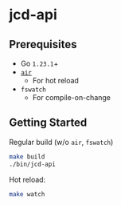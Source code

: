 # jcd-api

## Prerequisites

* Go `1.23.1`+
* [`air`](https://github.com/air-verse/air)
  * For hot reload
* `fswatch`
  * For compile-on-change

## Getting Started

Regular build (w/o `air`, `fswatch`)
```sh
make build
./bin/jcd-api
```

Hot reload:
```sh
make watch
```
